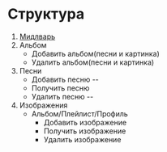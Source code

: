 <h1>Структура</h1>
<ol>
    <li><a href="https://github.com/himmel520/project_layout/blob/main/docs/api/middleware.md">Мидлварь</a></li>
    <li>Альбом
    <ul>
      <li>Добавить альбом(песни и картинка)</li>
      <li>Удалить альбом(песни и картинка)</li>
    </ul>
  </li>
  
  <li>Песни
    <ul>
      <li>Добавить песню --</li>
      <li>Получить песню</li>
      <li>Удалить песню --</li>
    </ul>
  </li>

  <li>Изображения
    <ul>
      <li>Альбом/Плейлист/Профиль
      <ul>
        <li>Добавить изображение</li>
        <li>Получить изображение</li>
        <li>Удалить изображение</li>
      </ul>
    </li>
    </ul>
